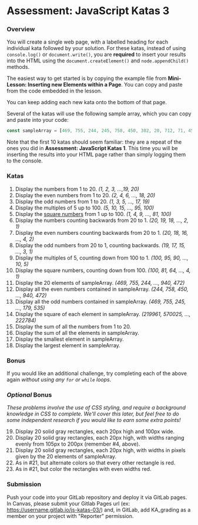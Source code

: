 # Assessment: JavaScript Katas 3 #

### Overview ###

You will create a single web page, with a labelled heading for each individual kata followed by your solution. For these katas, instead of using `console.log()` or `document.write()`, you are **required** to insert your results into the HTML using the `document.createElement()` and `node.appendChild()` methods.

The easiest way to get started is by copying the example file from **Mini-Lesson: Inserting new Elements within a Page**. You can copy and paste from the code embedded in the lesson.

You can keep adding each new kata onto the bottom of that page.

Several of the katas will use the following sample array, which you can copy and paste into your code:

```js
const sampleArray = [469, 755, 244, 245, 758, 450, 302, 20, 712, 71, 456, 21, 398, 339, 882, 848, 179, 535, 940, 472];
```

Note that the first 10 katas should seem familiar: they are a repeat of the ones you did in **Assessment: JavaScript Katas 1**. This time you will be inserting the results into your HTML page rather than simply logging them to the console.

### Katas ###

1.  Display the numbers from 1 to 20. _(1, 2, 3, ...,19, 20)_
2.  Display the even numbers from 1 to 20. _(2, 4, 6, ..., 18, 20)_
3.  Display the odd numbers from 1 to 20. _(1, 3, 5, ..., 17, 19)_
4.  Display the multiples of 5 up to 100. _(5, 10, 15, ..., 95, 100)_
5.  Display the [square numbers](https://simple.wikipedia.org/wiki/Square_number) from 1 up to 100. _(1, 4, 9, ..., 81, 100)_
6.  Display the numbers counting backwards from 20 to 1. _(20, 19, 18, ..., 2, 1)_
7.  Display the even numbers counting backwards from 20 to 1. _(20, 18, 16, ..., 4, 2)_
8.  Display the odd numbers from 20 to 1, counting backwards. _(19, 17, 15, ..., 3, 1)_
9.  Display the multiples of 5, counting down from 100 to 1. _(100, 95, 90, ..., 10, 5)_
10.  Display the square numbers, counting down from 100. _(100, 81, 64, ..., 4, 1)_
11.  Display the 20 elements of sampleArray. _(469, 755, 244, ..., 940, 472)_
12.  Display all the even numbers contained in sampleArray. _(244, 758, 450, ..., 940, 472)_
13.  Display all the odd numbers contained in sampleArray. _(469, 755, 245, ..., 179, 535)_
14.  Display the square of each element in sampleArray. _(219961, 570025, ..., 222784)_
15.  Display the sum of all the numbers from 1 to 20.
16.  Display the sum of all the elements in sampleArray.
17.  Display the smallest element in sampleArray.
18.  Display the largest element in sampleArray.




### Bonus ###

If you would like an additional challenge, try completing each of the above again _without using any `for` or `while` loops_.

### *Optional* Bonus ###

*These problems involve the use of CSS styling, and require a background knowledge in CSS to complete. We'll cover this later, but feel free to do some independent research if you would like to earn some extra points!*

19.  Display 20 solid gray rectangles, each 20px high and 100px wide.
20.  Display 20 solid gray rectangles, each 20px high, with widths ranging evenly from 105px to 200px (remember #4, above).
21.  Display 20 solid gray rectangles, each 20px high, with widths in pixels given by the 20 elements of sampleArray.
22.  As in #21, but alternate colors so that every other rectangle is red.
23.  As in #21, but color the rectangles with even widths red. 

### Submission

Push your code into your GitLab repository and deploy it via GitLab pages. In Canvas, please submit your 
Gitlab Pages url (ex: https://username.gitlab.io/js-katas-03/) and, in GitLab, add KA_grading as a member on 
your project with "Reporter" permission.